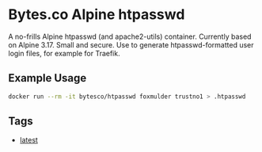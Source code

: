 # Bytes.co Alpine htpasswd

A no-frills Alpine htpasswd (and apache2-utils) container. Currently based on Alpine 3.17. Small and secure. Use to generate htpasswd-formatted user login files, for example for Traefik.

## Example Usage
```bash
docker run --rm -it bytesco/htpasswd foxmulder trustno1 > .htpasswd
```

## Tags
- [latest](https://github.com/BytesCo/docker-htpasswd/blob/main/Dockerfile)
